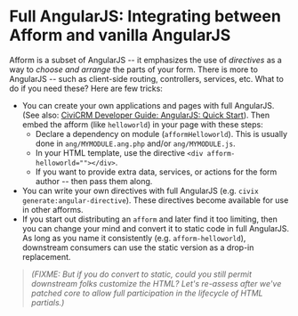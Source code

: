 # Full AngularJS: Integrating between Afform and vanilla AngularJS

Afform is a subset of AngularJS -- it emphasizes the use of *directives* as a way to *choose and arrange* the parts of
your form.  There is more to AngularJS -- such as client-side routing, controllers, services, etc.  What to do if you
need these?  Here are few tricks:

* You can create your own applications and pages with full AngularJS. (See also: [CiviCRM Developer Guide: AngularJS: Quick Start](https://docs.civicrm.org/dev/en/latest/framework/angular/quickstart/)).
  Then embed the afform (like `helloworld`) in your page with these steps:
    * Declare a dependency on module (`afformHelloworld`). This is usually done in `ang/MYMODULE.ang.php` and/or `ang/MYMODULE.js`.
    * In your HTML template, use the directive `<div afform-helloworld=""></div>`.
    * If you want to provide extra data, services, or actions for the form author -- then pass them along.
* You can write your own directives with full AngularJS (e.g. `civix generate:angular-directive`). These directives become available for use in other afforms.
* If you start out distributing an `afform` and later find it too limiting, then you can change your mind and convert it to static code in full AngularJS.
  As long as you name it consistently (e.g. `afform-helloworld`), downstream consumers can use the static version as a drop-in replacement.

> *(FIXME: But if you do convert to static, could you still permit downstream folks customize the HTML?  Let's
> re-assess after we've patched core to allow full participation in the lifecycle of HTML partials.)*
